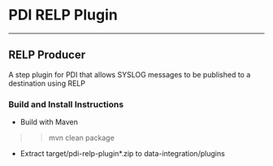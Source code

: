 # PDI RELP Plugin
---
## RELP Producer
A step plugin for PDI that allows SYSLOG messages to be published to a destination using RELP

### Build and Install Instructions

* Build with Maven

>> mvn clean package

* Extract target/pdi-relp-plugin*.zip to data-integration/plugins

